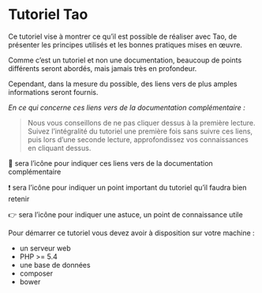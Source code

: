 # Tutoriel Tao

Ce tutoriel vise à montrer ce qu’il est possible de réaliser avec Tao, de présenter les principes utilisés et les bonnes pratiques mises en œuvre.

Comme c’est un tutoriel et non une documentation, beaucoup de points différents seront abordés, mais jamais très en profondeur.

Cependant, dans la mesure du possible, des liens vers de plus amples informations seront fournis.

_En ce qui concerne ces liens vers de la documentation complémentaire :_
>Nous vous conseillons de ne pas cliquer dessus à la première lecture. Suivez l’intégralité du tutoriel une première fois sans suivre ces liens, puis lors d’une seconde lecture, approfondissez vos connaissances en cliquant dessus.

:book: sera l’icône pour indiquer ces liens vers de la documentation complémentaire

:exclamation: sera l’icône pour indiquer un point important du tutoriel qu’il faudra bien retenir

:point_right: sera l’icône pour indiquer une astuce, un point de connaissance utile

Pour démarrer ce tutoriel vous devez avoir à disposition sur votre machine :

* un serveur web
* PHP >= 5.4
* une base de données
* composer
* bower



